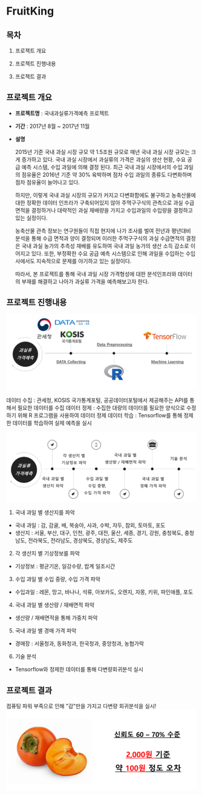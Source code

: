 # FruitKing

## 목차
1. 프로젝트 개요

2. 프로젝트 진행내용

3. 프로젝트 결과


## 프로젝트 개요
- __프로젝트명__ : 국내과실류가격예측 프로젝트

- __기간__ : 2017년 8월 ~ 2017년 11월

- __설명__

  2015년 기준 국내 과실 시장 규모 약 1.5조원 규모로 매년 국내 과실 시장 규모는 크게 증가하고 있다. 국내 과실 시장에서 과실류의 가격은 과실의 생산 현황, 수요 공급 예측 시스템, 수입 과일에 의해 결정 된다. 최근 국내 과실 시장에서의 수입 과일의 점유율은 2016년 기준 약 30% 육박하며 점차 수입 과일의 종류도 다변화하며 점차 점유율이 늘어나고 있다.

  하지만, 이렇게 국내 과실 시장의 규모가 커지고 다변화함에도 불구하고 농축산물에 대한 정확한 데이터 인프라가 구축되어있지 않아 주먹구구식의 관측으로 과실 수급면적을 결정하거나 대략적인 과실 재배량을 가지고 수입과일의 수입량을 결정하고 있는 실정이다.

  농축산물 관측 정보는 연구원들이 직접 현지에 나가 조사를 벌여 전년과 평년대비 분석을 통해 수급 면적과 양이 결정되며 이러한 주먹구구식의 과실 수급면적의 결정은 국내 과실 농가의 추측성 재배를 유도하여 국내 과일 농가의 생산 소득 감소로 이어지고 있다. 또한, 부정확한 수요 공급 예측 시스템으로 인해 과일을 수입하는 수입사에서도 지속적으로 문제를 야기하고 있는 실정이다.

  따라서, 본 프로젝트를 통해 국내 과일 시장 가격형성에 대한 분석인프라와 데이터의 부재를 해결하고 나아가 과실류 가격을 예측해보고자 한다.


## 프로젝트 진행내용
![img1](img/process1.png)

데이터 수집 : 관세청, KOSIS 국가통계포털, 공공데이터포털에서 제공해주는 API를 통해서 필요한 데이터를 수집
데이터 정제 : 수집한 대량의 데이터를 필요한 양식으로 수정하기 위해 R 프로그램을 사용하여 데이터 정제
데이터 학습 : Tensorflow를 통해 정제한 데이터를 학습하여 실제 예측을 실시


![img2](img/process2.png)

1. 국내 과일 별 생산지를 파악
  - 국내 과일 : 감, 감귤, 배, 복숭아, 사과, 수박, 자두, 참외, 토마토, 포도
  - 생산지 : 서울, 부산, 대구, 인천, 광주, 대전, 울산, 세종, 경기, 강원, 충청북도, 충청남도, 전라북도, 전라남도, 경상북도, 경상남도, 제주도


2. 각 생산지 별 기상정보를 파악
  - 기상정보 : 평균기온, 일강수량, 랍계 일조시간


3. 수입 과일 별 수입 중량, 수입 가격 파악
  - 수입과일 : 레몬, 망고, 바나나, 석류, 아보카도, 오렌지, 자몽, 키위, 파인애플, 포도


4. 국내 과일 별 생산량 / 재배면적 파악
  - 생산량 / 재배면적을 통해 가중치 파악


5. 국내 과일 별 경매 가격 파악
  - 경매장 : 서울청과, 동화청과, 한국청과, 중앙청과, 농협가락


6. 기술 분석
  - Tensorflow와 정제한 데이터를 통해 다변량회귀분석 실시


## 프로젝트 결과

컴퓨팅 파워 부족으로 인해 "감"만을 가지고 다변량 회귀분석을 실시!
![img3](img/result.png)
